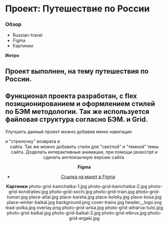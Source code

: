 # Проект: Путешествие по России

###
[Ссылка на github]: (https://students-yandex.github.io/russian-travel/index.html)

### Обзор
* Russian-travel
* Figma
* Картинки

**Интро**

Проект выполнен, на тему путешествия по России.
------------------------------------------------------------------------------------------------------------
Функционал проекта разработан, с flex позиционированием и оформлением стилей по БЭМ методологии.
Так же используется файловая структура согласно БЭМ. и Grid.
------------------------------------------------------------------------------------------------------------
Улучшить данный проект можно добавив меню навигации <nav> и "стрелочку" возврата в <header> сайта.
Так же можно добавить стили для "светлой" и "темной" темы сайта. Доделать интерактивные анимации, при помощи javascript и сделать англоязычную версию сайта.

**Figma**

* [Ссылка на макет в Figma](https://www.figma.com/file/5S2WSbEFL6awjVWJ0NWL8Q/Sprint-3_-Russia-_-desktop-mobile?node-id=28503%3A0)

**Картинки**
photo-grid-kamchatka-1.jpg
photo-grid-kamchatka-2.jpg
photo-grid-kondratiev.jpg
photo-grid-sochi.jpg
photo-grid-train.jpg
photo-grid-tuman.jpg
place-altai.jpg
place-karelia.jpg
place-kolsky.jpg
place-kosa.jpg
place-winter-baikal.jpg
background.png
cover-trains.jpg
header__logo.svg
lead-polka.jpg
overlay.png
photo-grid-arisa.jpg
photo-grid-atharva-tulsi.jpg
photo-grid-baikal.jpg
photo-grid-baikal-2.jpg
photo-grid-elbrus.jpg
photo-grid-ergaki.jpg